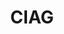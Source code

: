 ---
title: CIAG
type: landing
show_breadcrumb: true

tags: ["training-en"]

sections:
  - block: markdown
    content:
      title: CIAG
      subtitle: Artificial Intelligence Course applied to Geosciences (CIAG)​
      text: |-
        <p>Researchers from the Department of Computer Science (DCC) at UFMG, who have extensive experience in innovation, work in partnership with Petrobras on the Artificial Intelligence Applied to Geosciences Course (CIAG). The course is currently in its 7th edition.

  - block: image-gallery
    custom_id: 'minha-galeria'
    content:
      images:
        - filename: CIAG-1-1.jpg

  - block: markdown
    content:
      text: |-
        <p>In this context, Petrobras has maintained a partnership with DCC for several years and, this Friday (04/26/24), the company's sixth group of professionals completed the Deep Learning course. During the ten weeks that the course lasted, students were accompanied by specialist teachers and tutors from DCC, covering the areas of Computer Science, Computational Mathematics and Information Systems. These professionals worked closely and qualified students in this immersion in the world of deep learning using neural networks. During the course, participants learn how to use Deep Learning, a technique that can handle different types of data that Petrobras routinely collects and also dedicated themselves to building a project, where they proposed solutions to problems experienced on a daily basis.
        According to professor Flávio Vinicius Diniz de Figueiredo, who coordinates the project, all the course's objectives were achieved. “It was a very dedicated and aligned group, we managed to achieve all our goals and those of the company. Our partnership has been going on for a few years and has been working very well. Soon we will have another class to qualify and add even more value to Petrobras professionals”, he said.

  - block: markdown
    content:
      title: Events
      subtitle: 7th edition (CIAG)​
      text: |-
        <p>Conclusion of the 7th edition of the Artificial Intelligence Applied to Geosciences Course (CIAG), a partnership between Petrobras and the Computer Science Department (DCC) of UFMG. Course closing event with presentations of projects and attended by students, professors, monitors and managers. The event took place at Petrobras - EDIHB.

  - block: image-gallery
    custom_id: 'minha-galeria'
    content:
      images:
        - filename: CIAG-1-5.jpeg
        - filename: CIAG-1-3.jpeg   
        - filename: CIAG-1-4.jpeg
        - filename: CIAG-1-6.jpeg
        - filename: CIAG-1-2.jpeg             

    design:
      # See Page Builder docs for all section customization options.
      # Choose how many columns the section has. Valid values: '1' or '2'.
      columns: '2'
---